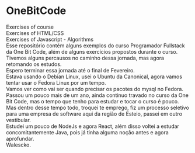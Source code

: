 # OneBitCode
Exercises of course\
Exercises of HTML/CSS \
Exercises of Javascript - Algorithms \
Esse repositório contém alguns exemplos do curso Programador Fullstack da One Bit Code, além de alguns exercícios
propostos durante o curso.\
Tivemos alguns percausos no caminho dessa jornada, mas agora retomando os estudos.\
Espero terminar essa jornada até o final de Fevereiro.\
Estava usando o Debian Linux, usei o Ubuntu da Canonical, agora vamos tentar usar o Fedora Linux por um tempo.\
Vamos ver como vai ser quando precisar os pacotes do mysql no Fedora.\
Passou um pouco mais de um ano, ainda continuo travado no curso da One Bit Code, mas o tempo que tenho para estudar e tocar o curso é pouco.\
Mas dentro desse tempo todo, troquei te emprego, fiz um processo seletivo para uma empresa de software aqui da região de Esteio, passei em outro vestibular.\
Estudei um pouco de NodeJs e agora React, além disso voltei a estudar concomitantemente Java, pois já tinha alguma noção antes e agora aprofundar.\
Walescko.



